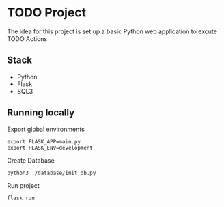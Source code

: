 # TODO Project
The idea for this project is set up a basic Python web application to excute TODO Actions

## Stack
- Python
- Flask
- SQL3

## Running locally
Export global environments
```
export FLASK_APP=main.py
export FLASK_ENV=development
```

Create Database
```
python3 ./database/init_db.py
```

Run project
```
flask run
```